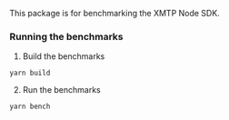 This package is for benchmarking the XMTP Node SDK.

### Running the benchmarks

1. Build the benchmarks

```
yarn build
```

2. Run the benchmarks

```
yarn bench
```
